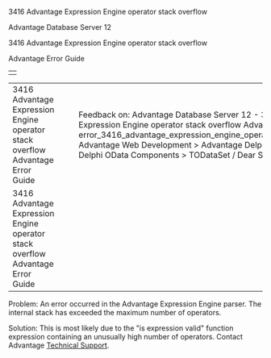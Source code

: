 3416 Advantage Expression Engine operator stack overflow




Advantage Database Server 12  

3416 Advantage Expression Engine operator stack overflow

Advantage Error Guide

|  |
| --- |
|  |

|  |  |  |  |  |
| --- | --- | --- | --- | --- |
| 3416 Advantage Expression Engine operator stack overflow  Advantage Error Guide |  |  | Feedback on: Advantage Database Server 12 - 3416 Advantage Expression Engine operator stack overflow Advantage Error Guide error\_3416\_advantage\_expression\_engine\_operator\_stack\_overflow Advantage Web Development > Advantage Delphi OData Client > Delphi OData Components > TODataSet / Dear Support Staff, |  |
| 3416 Advantage Expression Engine operator stack overflow  Advantage Error Guide |  |  |  |  |

Problem: An error occurred in the Advantage Expression Engine parser. The internal stack has exceeded the maximum number of operators.

Solution: This is most likely due to the "is expression valid" function expression containing an unusually high number of operators. Contact Advantage [Technical Support](master_technical_support_u_s__and_canada.htm).